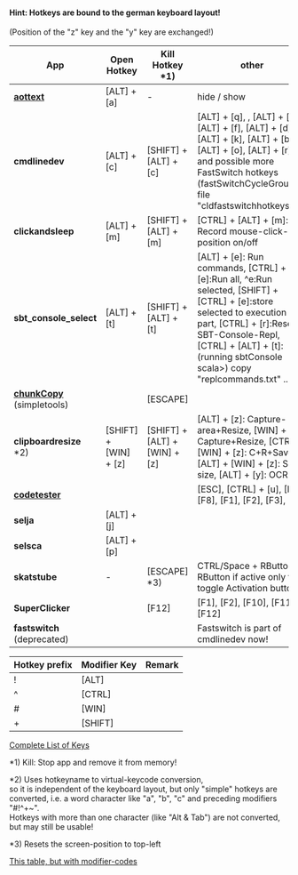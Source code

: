 #### Hint: Hotkeys are bound to the german keyboard layout!  
(Position of the "z" key and the "y" key are exchanged!)  
  
App | Open Hotkey | Kill Hotkey \*1) | other  
------------ | ------------- | ------------- | -------------  
[**aottext**](https://github.com/jvr-ks/aottext) | \[ALT] + \[a] | - | hide / show  
**cmdlinedev** | \[ALT] + \[c]  | \[SHIFT] + \[ALT] + \[c] | \[ALT] + \[q], , \[ALT] + \[n], \[ALT] + \[f], \[ALT] + \[d], \[ALT] + \[k], \[ALT] + \[b], \[ALT] + \[o], \[ALT] + \[r] and possible more FastSwitch hotkeys (fastSwitchCycleGroups) file "cldfastswitchhotkeys.txt"
**clickandsleep** | \[ALT] + \[m] | \[SHIFT] + \[ALT] + \[m] | \[CTRL] + \[ALT] + \[m]: Record mouse-click-position on/off  
**sbt_console_select** | \[ALT] + \[t] | \[SHIFT] + \[ALT] + \[t] | \[ALT] + \[e]: Run commands, \[CTRL] + \[e]:Run all, ^e:Run selected, \[SHIFT] + \[CTRL] + \[e]:store selected to execution part, \[CTRL] + \[r]:Reset SBT-Console-Repl, \[CTRL] + \[ALT] + \[t]: (running sbtConsole scala>) copy "replcommands.txt" ...  
**[chunkCopy](https://github.com/jvr-ks/simpletools?tab=readme-ov-file#ChunkCopy)** (simpletools) |  | \[ESCAPE] | 
**clipboardresize** \*2)| \[SHIFT] + \[WIN] + \[z] | \[SHIFT] + \[ALT] + \[WIN] + \[z] | \[ALT] + \[z]: Capture-area+Resize, \[WIN] + \[z]: Capture+Resize, \[CTRL] + \[WIN] + \[z]: C+R+Save, \[ALT] + \[WIN] + \[z]: Set size, \[ALT] + \[y]: OCR  
[**codetester**](https://github.com/jvr-ks/codetester) |  |  | \[ESC], \[CTRL] + \[u], \[F7], \[F8], \[F1], \[F2], \[F3],  
**selja** | \[ALT] + \[j] |  |  
**selsca** | \[ALT] + \[p] |  |  
**skatstube** | - | \[ESCAPE] \*3) | CTRL/Space + RButton or RButton if active only to toggle Activation button   
**SuperClicker** |  | \[F12] | \[F1], \[F2], \[F10], \[F11], \[F12]  
**fastswitch** (deprecated) |  |  | Fastswitch is part of cmdlinedev now!  
  
Hotkey prefix | Modifier Key |  Remark  
------------ | ------------- | -------------  
! | \[ALT] |  
\^ | \[CTRL] |  
\# | \[WIN] |  
\+ | \[SHIFT] |  
  
[Complete List of Keys](https://www.autohotkey.com/docs/KeyList.htm)  
  
\*1) Kill: Stop app and remove it from memory!  
  
\*2) Uses hotkeyname to virtual-keycode conversion,  
so it is independent of the keyboard layout, but only "simple" hotkeys are converted, i.e. a word character like "a", "b", "c" and preceding modifiers "#!^+~".  
Hotkeys with more than one character (like "Alt & Tab") are not converted, but may still be usable!  
  
\*3) Resets the screen-position to top-left  

[This table, but with modifier-codes](https://github.com/jvr-ks/cmdlinedev/blob/main/hotkeys_short.md)




